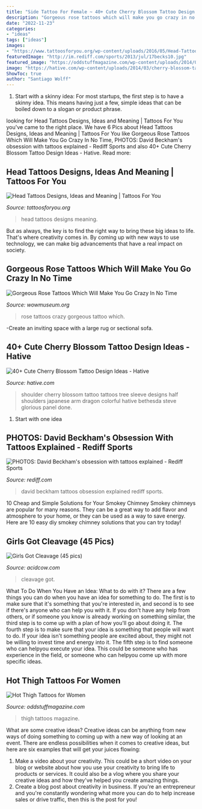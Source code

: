 ```yaml
---
title: "Side Tattoo For Female ~ 40+ Cute Cherry Blossom Tattoo Design Ideas"
description: "Gorgeous rose tattoos which will make you go crazy in no time"
date: "2022-11-23"
categories:
- "ideas"
tags: ["ideas"]
images:
- "https://www.tattoosforyou.org/wp-content/uploads/2016/05/Head-Tattoos.jpg"
featuredImage: "http://im.rediff.com/sports/2013/jul/17becks10.jpg"
featured_image: "https://oddstuffmagazine.com/wp-content/uploads/2014/01/thigh-tattoos-for-women-26.jpg"
image: "https://hative.com/wp-content/uploads/2014/03/cherry-blossom-tattoos/12-cherry-blossom-on-shoulder.jpg"
ShowToc: true
author: "Santiago Wolff"
---
```



1. Start with a skinny idea: For most startups, the first step is to have a skinny idea. This means having just a few, simple ideas that can be boiled down to a slogan or product phrase.

	

		
looking for Head Tattoos Designs, Ideas and Meaning | Tattoos For You you've came to the right place. We have 6 Pics about Head Tattoos Designs, Ideas and Meaning | Tattoos For You like Gorgeous Rose Tattoos Which Will Make You Go Crazy In No Time, PHOTOS: David Beckham&#039;s obsession with tattoos explained - Rediff Sports and also 40+ Cute Cherry Blossom Tattoo Design Ideas - Hative. Read more:
		
    
## Head Tattoos Designs, Ideas And Meaning | Tattoos For You

<img loading=lazy src="https://www.tattoosforyou.org/wp-content/uploads/2016/05/Head-Tattoos.jpg" onerror="this.onerror=null;this.src='https://tse4.mm.bing.net/th?id=OIP.1-fnfHRID0z5mrx7jW4JYwHaLH&amp;pid=15.1';" alt="Head Tattoos Designs, Ideas and Meaning | Tattoos For You">

_Source: tattoosforyou.org_

>head tattoos designs meaning. 

	

But as always, the key is to find the right way to bring these big ideas to life. That's where creativity comes in. By coming up with new ways to use technology, we can make big advancements that have a real impact on society.

    
## Gorgeous Rose Tattoos Which Will Make You Go Crazy In No Time

<img loading=lazy src="http://www.wowmuseum.org/wp-content/uploads/2016/03/22110416-rose-tattoos-.jpg" onerror="this.onerror=null;this.src='https://tse3.mm.bing.net/th?id=OIP.M7SjDgHn7jCKr3LbtyzWeAHaHa&amp;pid=15.1';" alt="Gorgeous Rose Tattoos Which Will Make You Go Crazy In No Time">

_Source: wowmuseum.org_

>rose tattoos crazy gorgeous tattoo which. 

	

-Create an inviting space with a large rug or sectional sofa.

    
## 40+ Cute Cherry Blossom Tattoo Design Ideas - Hative

<img loading=lazy src="https://hative.com/wp-content/uploads/2014/03/cherry-blossom-tattoos/12-cherry-blossom-on-shoulder.jpg" onerror="this.onerror=null;this.src='https://tse2.mm.bing.net/th?id=OIP.ju1fGB7B9OwgdSmPtyLzYQHaJ4&amp;pid=15.1';" alt="40+ Cute Cherry Blossom Tattoo Design Ideas - Hative">

_Source: hative.com_

>shoulder cherry blossom tattoo tattoos tree sleeve designs half shoulders japanese arm dragon colorful hative bethesda steve glorious panel done. 

	

 1. Start with one idea

    
## PHOTOS: David Beckham&#039;s Obsession With Tattoos Explained - Rediff Sports

<img loading=lazy src="http://im.rediff.com/sports/2013/jul/17becks10.jpg" onerror="this.onerror=null;this.src='https://tse2.mm.bing.net/th?id=OIP.89FIROFAFn0EqZ-S6f5s-gHaLH&amp;pid=15.1';" alt="PHOTOS: David Beckham&#039;s obsession with tattoos explained - Rediff Sports">

_Source: rediff.com_

>david beckham tattoos obsession explained rediff sports. 

	

10 Cheap and Simple Solutions for Your Smokey Chimney
Smokey chimneys are popular for many reasons. They can be a great way to add flavor and atmosphere to your home, or they can be used as a way to save energy. Here are 10 easy diy smokey chimney solutions that you can try today!

    
## Girls Got Cleavage (45 Pics)

<img loading=lazy src="https://cdn.acidcow.com/pics/20190626/1561563175_n768uxly8f.jpg" onerror="this.onerror=null;this.src='https://tse3.mm.bing.net/th?id=OIP.3VIEGn1Ux8LN-oC5IQJxZAHaMF&amp;pid=15.1';" alt="Girls Got Cleavage (45 pics)">

_Source: acidcow.com_

>cleavage got. 

	

What To Do When You Have an Idea: What to do with it?
There are a few things you can do when you have an idea for something to do. The first is to make sure that it's something that you're interested in, and second is to see if there's anyone who can help you with it. If you don't have any help from others, or if someone you know is already working on something similar, the third step is to come up with a plan of how you'll go about doing it. The fourth step is to make sure that your idea is something that people will want to do. If your idea isn't something people are excited about, they might not be willing to invest time and energy into it. The fifth step is to find someone who can helpyou execute your idea. This could be someone who has experience in the field, or someone who can helpyou come up with more specific ideas.

    
## Hot Thigh Tattoos For Women

<img loading=lazy src="https://oddstuffmagazine.com/wp-content/uploads/2014/01/thigh-tattoos-for-women-26.jpg" onerror="this.onerror=null;this.src='https://tse1.mm.bing.net/th?id=OIP.XgY6fM39fDANhRryW7zQ9gHaLE&amp;pid=15.1';" alt="Hot Thigh Tattoos for Women">

_Source: oddstuffmagazine.com_

>thigh tattoos magazine. 

	

What are some creative ideas?
Creative ideas can be anything from new ways of doing something to coming up with a new way of looking at an event. There are endless possibilities when it comes to creative ideas, but here are six examples that will get your juices flowing: 
1. Make a video about your creativity. This could be a short video on your blog or website about how you use your creativity to bring life to products or services. It could also be a vlog where you share your creative ideas and how they've helped you create amazing things. 
2. Create a blog post about creativity in business. If you're an entrepreneur and you're constantly wondering what more you can do to help increase sales or drive traffic, then this is the post for you!

